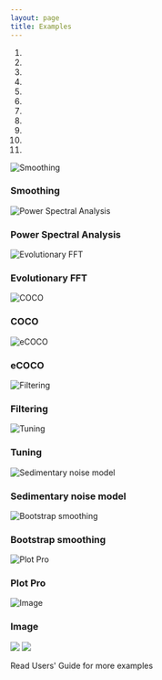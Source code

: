 ```yaml
---
layout: page
title: Examples
--- 
```

<div class ="heading">
</div>
<div id ="myCarousel" class="carousel slide text-center" data-ride="carousel">
	<ol class="carousel-indicators">
		<li data-target="#myCarousel" data-slide-to="0" class="active"></li>
		<li data-target="#myCarousel" data-slide-to="1"></li>
		<li data-target="#myCarousel" data-slide-to="2"></li>
		<li data-target="#myCarousel" data-slide-to="3"></li>
                <li data-target="#myCarousel" data-slide-to="4"></li>
                <li data-target="#myCarousel" data-slide-to="5"></li>
                <li data-target="#myCarousel" data-slide-to="6"></li>
                <li data-target="#myCarousel" data-slide-to="7"></li>
                <li data-target="#myCarousel" data-slide-to="8"></li>
                <li data-target="#myCarousel" data-slide-to="9"></li>
                <li data-target="#myCarousel" data-slide-to="10"></li>
	</ol>
	<div class="carousel-inner" role="listbox">
		<div class="carousel-item active">
			<img src="/images/Slide1.jpeg" alt= "Smoothing">
			<div class="carousel-caption">
				<h3>Smoothing</h3>
			</div>
</div>
<div class="carousel-item">
    <img src="/images/Slide2.jpeg" alt= "Power Spectral Analysis">
    <div class="carousel-caption">
    <h3> Power Spectral Analysis </h3>
    </div>
</div>        
<div class="carousel-item">
    <img src="/images/Slide3.jpeg" alt= "Evolutionary FFT">
    <div class="carousel-caption">
    <h3>Evolutionary FFT</h3>
    </div>
</div>
<div class="carousel-item">
    <img src="/images/Slide4.jpeg" alt= "COCO">
    <div class="carousel-caption">
    <h3>COCO</h3>
    </div>
</div>
<div class="carousel-item">
    <img src="/images/Slide5.jpeg" alt= "eCOCO">
    <div class="carousel-caption">
    <h3>eCOCO</h3>
    </div>
</div>
<div class="carousel-item">
    <img src="/images/Slide6.jpeg" alt= "Filtering">
    <div class="carousel-caption">
    <h3>Filtering</h3>
    </div>
</div>
<div class="carousel-item">
    <img src="/images/Slide7.jpeg" alt= "Tuning">
    <div class="carousel-caption">
    <h3>Tuning</h3>
    </div>
</div>
<div class="carousel-item">
    <img src="/images/Slide8.jpeg" alt= "Sedimentary noise model">
    <div class="carousel-caption">
    <h3>Sedimentary noise model</h3>
    </div>
</div>
<div class="carousel-item">
    <img src="/images/Slide9.jpeg" alt= "Bootstrap smoothing">
    <div class="carousel-caption">
    <h3>Bootstrap smoothing</h3>
    </div>
</div>
<div class="carousel-item">
    <img src="/images/Slide11.jpeg" alt= "Plot Pro">
    <div class="carousel-caption">
    <h3>Plot Pro</h3>
    </div>
</div>
<div class="carousel-item">
    <img src="/images/Slide12.jpeg" alt= "Image">
    <div class="carousel-caption">
    <h3>Image</h3>
    </div>
</div>
<a class="carousel-control-prev" href="#myCarousel" data-slide="prev" role="button"> <img src="https://img.icons8.com/fluent-systems-filled/24/000000/chevron-left.png"/></a>
<a class="carousel-control-next " href="#myCarousel" data-slide="next" role="button"> <img src="https://img.icons8.com/fluent-systems-filled/24/000000/chevron-right--v2.png"/></a>
</div>			


Read Users' Guide for more examples
